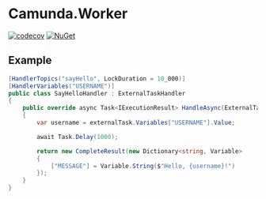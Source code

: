 # Camunda.Worker

[![codecov](https://codecov.io/gh/AMalininHere/camunda-worker-dotnet/branch/master/graph/badge.svg)](https://codecov.io/gh/AMalininHere/camunda-worker-dotnet)
[![NuGet](https://img.shields.io/nuget/v/Camunda.Worker.svg)](https://www.nuget.org/packages/Camunda.Worker)

## Example

```csharp
[HandlerTopics("sayHello", LockDuration = 10_000)]
[HandlerVariables("USERNAME")]
public class SayHelloHandler : ExternalTaskHandler
{
    public override async Task<IExecutionResult> HandleAsync(ExternalTask externalTask)
    {
        var username = externalTask.Variables["USERNAME"].Value;

        await Task.Delay(1000);

        return new CompleteResult(new Dictionary<string, Variable>
        {
            ["MESSAGE"] = Variable.String($"Hello, {username}!")
        });
    }
}
```
